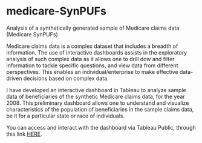 # medicare-SynPUFs

Analysis of a synthetically generated sample of Medicare claims data (Medicare SynPUFs)

Medicare claims data is a complex dataset that includes a breadth of information. The use of interactive dashboards assists in the exploratory analysis of such complex data as it allows one to drill dow and filter information to tackle specific questions, and view data from different perspectives. This enables an individual/enterprise to make effective data-driven decisions based on complex data.

I have developed an interactive dashboard in Tableau to analyze sample data of beneficiaries of the synthetic Medicare claims data, for the year 2008. This preliminary dashboard allows one to understand and visualize characteristics of the population of beneficiaries in the sample claims data, be it for a particular state or race of individuals.

You can access and interact with the dashboard via Tableau Public, through this link [HERE](https://public.tableau.com/views/MedicareDeSynPUFs/2008BeneficiaryDashboard?:language=en-GB&:display_count=n&:origin=viz_share_link).
